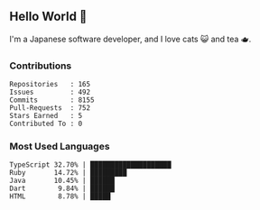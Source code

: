 ## Hello World 👋

I'm a Japanese software developer, and I love cats 😺 and tea 🫖.

### Contributions

    Repositories   : 165
    Issues         : 492
    Commits        : 8155
    Pull-Requests  : 752
    Stars Earned   : 5
    Contributed To : 0

### Most Used Languages

    TypeScript 32.70% | ████████████████████
    Ruby       14.72% | █████████
    Java       10.45% | ██████
    Dart        9.84% | ██████
    HTML        8.78% | █████
